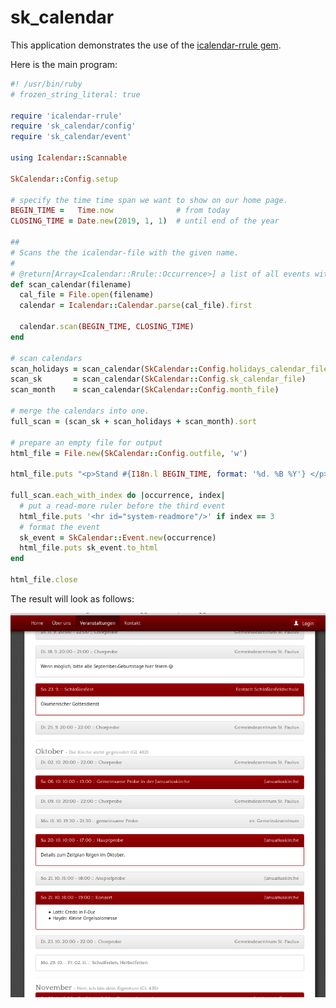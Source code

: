 # sk_calendar
This application demonstrates the use of the [icalendar-rrule gem](https://github.com/free-creations/icalendar-rrule).

Here is the main program:

```ruby {.line-numbers}
#! /usr/bin/ruby
# frozen_string_literal: true

require 'icalendar-rrule'
require 'sk_calendar/config'
require 'sk_calendar/event'

using Icalendar::Scannable

SkCalendar::Config.setup

# specify the time time span we want to show on our home page.
BEGIN_TIME =   Time.now              # from today
CLOSING_TIME = Date.new(2019, 1, 1)  # until end of the year

##
# Scans the the icalendar-file with the given name.
#
# @return[Array<Icalendar::Rrule::Occurrence>] a list of all events within the given time span.
def scan_calendar(filename)
  cal_file = File.open(filename)
  calendar = Icalendar::Calendar.parse(cal_file).first

  calendar.scan(BEGIN_TIME, CLOSING_TIME)
end

# scan calendars
scan_holidays = scan_calendar(SkCalendar::Config.holidays_calendar_file)
scan_sk       = scan_calendar(SkCalendar::Config.sk_calendar_file)
scan_month    = scan_calendar(SkCalendar::Config.month_file)

# merge the calendars into one.
full_scan = (scan_sk + scan_holidays + scan_month).sort

# prepare an empty file for output
html_file = File.new(SkCalendar::Config.outfile, 'w')

html_file.puts "<p>Stand #{I18n.l BEGIN_TIME, format: '%d. %B %Y'} </p>"

full_scan.each_with_index do |occurrence, index|
  # put a read-more ruler before the third event
  html_file.puts '<hr id="system-readmore"/>' if index == 3
  # format the event
  sk_event = SkCalendar::Event.new(occurrence)
  html_file.puts sk_event.to_html
end

html_file.close

```

The result will look as follows:

![screenshot of web-formated calendar](example.png)